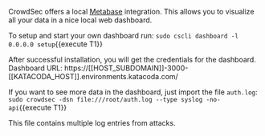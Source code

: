 CrowdSec offers a local [Metabase](https://www.metabase.com) integration.
This allows you to visualize all your data in a nice local web dashboard.

To setup and start your own dashboard run:
`sudo cscli dashboard -l 0.0.0.0 setup`{{execute T1}}

After successful installation, you will get the credentials for the dashboard.
Dashboard URL: https://[[HOST_SUBDOMAIN]]-3000-[[KATACODA_HOST]].environments.katacoda.com/

If you want to see more data in the dashboard, just import the file `auth.log`:
`sudo crowdsec -dsn file:///root/auth.log --type syslog -no-api`{{execute T1}}

This file contains multiple log entries from attacks.